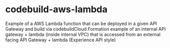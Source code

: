 # codebuild-aws-lambda
Example of a AWS Lambda function that can be deployed in a given API Gateway and build via codebuildCloud Formation example of an internal API gateway + lambda (inside internal VPC) that is accessed from an external facing API Gateway + lambda (Experience API style)
